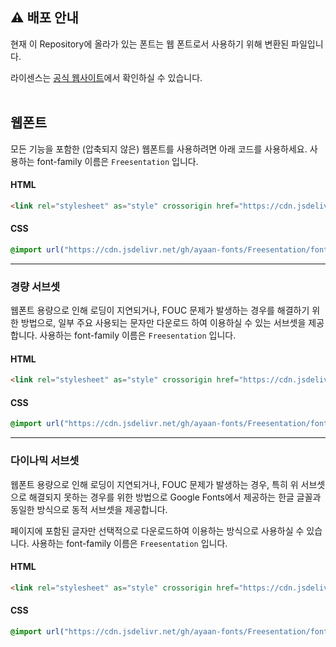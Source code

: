## ⚠️ 배포 안내
현재 이 Repository에 올라가 있는 폰트는 웹 폰트로서 사용하기 위해 변환된 파일입니다.

라이센스는 [공식 웹사이트](https://freesentation.blog/#license)에서 확인하실 수 있습니다.<br /><br />

## 웹폰트

모든 기능을 포함한 (압축되지 않은) 웹폰트를 사용하려면 아래 코드를 사용하세요. 사용하는 font-family 이름은 `Freesentation` 입니다.

#### HTML

```html
<link rel="stylesheet" as="style" crossorigin href="https://cdn.jsdelivr.net/gh/ayaan-fonts/Freesentation@1.x/fonts/webfonts/Freesentation.css" />
```

#### CSS

```css
@import url("https://cdn.jsdelivr.net/gh/ayaan-fonts/Freesentation/fonts/webfonts/Freesentation.css");
```

---

### 경량 서브셋

웹폰트 용량으로 인해 로딩이 지연되거나, FOUC 문제가 발생하는 경우를 해결하기 위한 방법으로, 일부 주요 사용되는 문자만 다운로드 하여 이용하실 수 있는 서브셋을 제공합니다. 사용하는 font-family 이름은 `Freesentation` 입니다.

#### HTML

```html
<link rel="stylesheet" as="style" crossorigin href="https://cdn.jsdelivr.net/gh/ayaan-fonts/Freesentation@1.x/fonts/webfonts/Freesentation-dynamic-subset.css" />
```

#### CSS

```css
@import url("https://cdn.jsdelivr.net/gh/ayaan-fonts/Freesentation/fonts/webfonts/Freesentation-dynamic-subset.css");
```

---

### 다이나믹 서브셋

웹폰트 용량으로 인해 로딩이 지연되거나, FOUC 문제가 발생하는 경우, 특히 위 서브셋으로 해결되지 못하는 경우를 위한 방법으로 Google Fonts에서 제공하는 한글 글꼴과 동일한 방식으로 동적 서브셋을 제공합니다.

페이지에 포함된 글자만 선택적으로 다운로드하여 이용하는 방식으로 사용하실 수 있습니다. 사용하는 font-family 이름은 `Freesentation` 입니다.

#### HTML

```html
<link rel="stylesheet" as="style" crossorigin href="https://cdn.jsdelivr.net/gh/ayaan-fonts/Freesentation@1.x/fonts/webfonts/Freesentation-dynamic-subset.css" />
```

#### CSS

```css
@import url("https://cdn.jsdelivr.net/gh/ayaan-fonts/Freesentation/fonts/webfonts/Freesentation-dynamic-subset.css");
```

